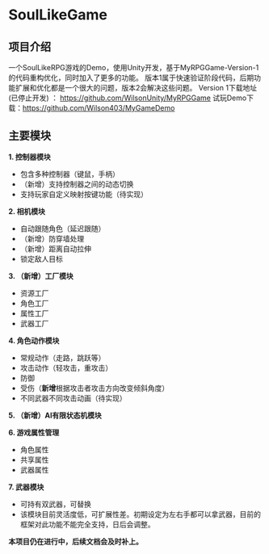 # SoulLikeGame

## 项目介绍
一个SoulLikeRPG游戏的Demo，使用Unity开发，基于MyRPGGame-Version-1的代码重构优化，同时加入了更多的功能。
版本1属于快速验证阶段代码，后期功能扩展和优化都是一个很大的问题，版本2会解决这些问题。
Version 1下载地址(已停止开发) ： https://github.com/WilsonUnity/MyRPGGame
试玩Demo下载：https://github.com/Wilson403/MyGameDemo

## 主要模块

**1. 控制器模块**
* 包含多种控制器（键鼠，手柄）
* （新增）支持控制器之间的动态切换
* 支持玩家自定义映射按键功能（待实现）

**2. 相机模块**
* 自动跟随角色（延迟跟随）
* （新增）防穿墙处理
* （新增）距离自动拉伸
* 锁定敌人目标

**3. （新增）工厂模块**
* 资源工厂
* 角色工厂
* 属性工厂
* 武器工厂

**4.  角色动作模块**
* 常规动作（走路，跳跃等）
* 攻击动作（轻攻击，重攻击）
* 防御
* 受伤（**新增**根据攻击者攻击方向改变倾斜角度）
* 不同武器不同攻击动画（待实现）

**5.  （新增）AI有限状态机模块**

**6.  游戏属性管理**
* 角色属性
* 共享属性
* 武器属性

**7.  武器模块**
* 可持有双武器，可替换
* 该模块目前灵活度低，可扩展性差。初期设定为左右手都可以拿武器，目前的框架对此功能不能完全支持，日后会调整。

**本项目仍在进行中，后续文档会及时补上。**
